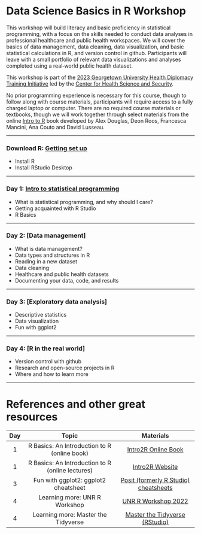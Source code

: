 # Data Science Basics in R Workshop

This workshop will build literacy and basic proficiency in statistical programming, with a focus on the skills needed to conduct data analyses in professional healthcare and public health workspaces. We will cover the basics of data management, data cleaning, data visualization, and basic statistical calculations in R, and version control in github. Participants will leave with a small portfolio of relevant data visualizations and analyses completed using a real‐world public health dataset.

This workshop is part of the [2023 Georgetown University Health Diplomacy Training Initiative](https://ghss.georgetown.edu/health-diplomacy-training-initiative/#) led by the [Center for Health Science and Security](https://ghss.georgetown.edu/). 

No prior programming experience is necessary for this course, though to follow along with course materials, participants will require access to a fully charged laptop or computer. There are no required course materials or textbooks, though we will work together through select materials from the online [Intro to R](https://intro2r.com/) book developed by Alex Douglas, Deon Roos, Francesca Mancini, Ana Couto and David Lusseau.

---

### Download R: [Getting set up](https://github.com/seaneff/data-science-basics-2023/tree/main/reference-download-R)
-   Install R
-   Install RStudio Desktop

---

### Day 1: [Intro to statistical programming](https://github.com/seaneff/data-science-basics-2023/tree/main/day1)
-   What is statistical programming, and why should I care?
-   Getting acquainted with R Studio
-   R Basics

---

### Day 2: [Data management]
-   What is data management?
-   Data types and structures in R
-   Reading in a new dataset
-   Data cleaning
-   Healthcare and public health datasets
-   Documenting your data, code, and results

---

### Day 3: [Exploratory data analysis]
-   Descriptive statistics
-   Data visualization
-   Fun with ggplot2

---

### Day 4: [R in the real world]
-   Version control with github
-   Research and open-source projects in R
-   Where and how to learn more

-------

# References and other great resources


| Day   |          Topic                               |     Materials 
|:----: |:--------------------------------------------:|:-------------------------------------------------------------------------------------:|
|  1    | R Basics: An Introduction to R (online book) | [Intro2R Online Book](https://intro2r.com/)                                           |      
|  1    | R Basics: An Introduction to R (online lectures) | [Intro2R Website](https://alexd106.github.io/intro2R/lectures.html)               | 
|  3    | Fun with ggplot2: ggplot2 cheatsheet         | [Posit (formerly R Studio) cheatsheets](https://posit.co/resources/cheatsheets/)      |
|  4    | Learning more: UNR R Workshop                | [UNR R Workshop 2022](https://kevintshoemaker.github.io/R-Bootcamp/index.html#About)  |
|  4    | Learning more: Master the Tidyverse          | [Master the Tidyverse (RStudio)](https://github.com/rstudio/master-the-tidyverse)     |
 



